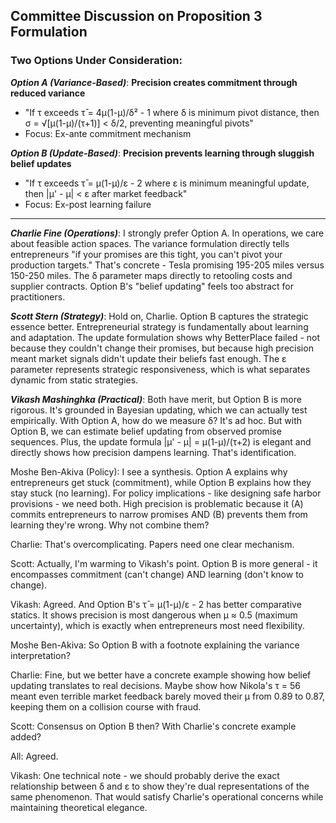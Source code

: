 ## Committee Discussion on Proposition 3 Formulation  
  
### Two Options Under Consideration:  
  
***Option A (Variance-Based)***: **Precision creates commitment through reduced variance**  
- "If τ exceeds τ̄ = 4μ(1-μ)/δ² - 1 where δ is minimum pivot distance, then σ = √[μ(1-μ)/(τ+1)] < δ/2, preventing meaningful pivots"  
- Focus: Ex-ante commitment mechanism  
  
***Option B (Update-Based)***: **Precision prevents learning through sluggish belief updates**  
- "If τ exceeds τ̄ = μ(1-μ)/ε - 2 where ε is minimum meaningful update, then |μ' - μ| < ε after market feedback"  
- Focus: Ex-post learning failure  
  
---  
  
***Charlie Fine (Operations)***: I strongly prefer Option A. In operations, we care about feasible action spaces. The variance formulation directly tells entrepreneurs "if your promises are this tight, you can't pivot your production targets." That's concrete - Tesla promising 195-205 miles versus 150-250 miles. The δ parameter maps directly to retooling costs and supplier contracts. Option B's "belief updating" feels too abstract for practitioners.  
  
***Scott Stern (Strategy)***: Hold on, Charlie. Option B captures the strategic essence better. Entrepreneurial strategy is fundamentally about learning and adaptation. The update formulation shows why BetterPlace failed - not because they couldn't change their promises, but because high precision meant market signals didn't update their beliefs fast enough. The ε parameter represents strategic responsiveness, which is what separates dynamic from static strategies.  
  
***Vikash Mashinghka (Practical)***: Both have merit, but Option B is more rigorous. It's grounded in Bayesian updating, which we can actually test empirically. With Option A, how do we measure δ? It's ad hoc. But with Option B, we can estimate belief updating from observed promise sequences. Plus, the update formula |μ' - μ| = μ(1-μ)/(τ+2) is elegant and directly shows how precision dampens learning. That's identification.

Moshe Ben-Akiva (Policy): I see a synthesis. Option A explains why entrepreneurs get stuck (commitment), while Option B explains how they stay stuck (no learning). For policy implications - like designing safe harbor provisions - we need both. High precision is problematic because it (A) commits entrepreneurs to narrow promises AND (B) prevents them from learning they're wrong. Why not combine them?  
  
Charlie: That's overcomplicating. Papers need one clear mechanism.  
  
Scott: Actually, I'm warming to Vikash's point. Option B is more general - it encompasses commitment (can't change) AND learning (don't know to change).  
  
Vikash: Agreed. And Option B's τ̄ = μ(1-μ)/ε - 2 has better comparative statics. It shows precision is most dangerous when μ ≈ 0.5 (maximum uncertainty), which is exactly when entrepreneurs most need flexibility.  
  
Moshe Ben-Akiva: So Option B with a footnote explaining the variance interpretation?  
  
Charlie: Fine, but we better have a concrete example showing how belief updating translates to real decisions. Maybe show how Nikola's τ = 56 meant even terrible market feedback barely moved their μ from 0.89 to 0.87, keeping them on a collision course with fraud.  
  
Scott: Consensus on Option B then? With Charlie's concrete example added?  
  
All: Agreed.  
  
Vikash: One technical note - we should probably derive the exact relationship between δ and ε to show they're dual representations of the same phenomenon. That would satisfy Charlie's operational concerns while maintaining theoretical elegance.
